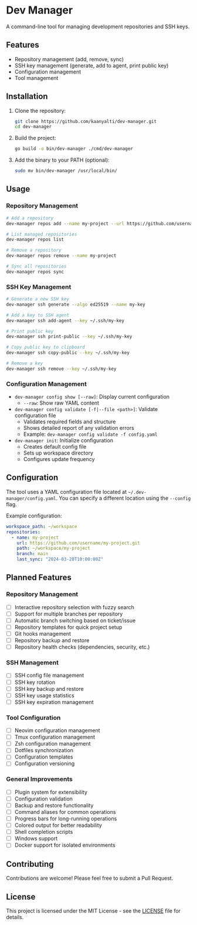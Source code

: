 # Dev Manager

A command-line tool for managing development repositories and SSH keys.

## Features

- Repository management (add, remove, sync)
- SSH key management (generate, add to agent, print public key)
- Configuration management
- Tool management

## Installation

1. Clone the repository:
   ```bash
   git clone https://github.com/kaanyalti/dev-manager.git
   cd dev-manager
   ```

2. Build the project:
   ```bash
   go build -o bin/dev-manager ./cmd/dev-manager
   ```

3. Add the binary to your PATH (optional):
   ```bash
   sudo mv bin/dev-manager /usr/local/bin/
   ```

## Usage

### Repository Management

```bash
# Add a repository
dev-manager repos add --name my-project --url https://github.com/username/my-project.git

# List managed repositories
dev-manager repos list

# Remove a repository
dev-manager repos remove --name my-project

# Sync all repositories
dev-manager repos sync
```

### SSH Key Management

```bash
# Generate a new SSH key
dev-manager ssh generate --algo ed25519 --name my-key

# Add a key to SSH agent
dev-manager ssh add-agent --key ~/.ssh/my-key

# Print public key
dev-manager ssh print-public --key ~/.ssh/my-key

# Copy public key to clipboard
dev-manager ssh copy-public --key ~/.ssh/my-key

# Remove a key
dev-manager ssh remove --key ~/.ssh/my-key
```

### Configuration Management

- `dev-manager config show [--raw]`: Display current configuration
  - `--raw`: Show raw YAML content
- `dev-manager config validate [-f|--file <path>]`: Validate configuration file
  - Validates required fields and structure
  - Shows detailed report of any validation errors
  - Example: `dev-manager config validate -f config.yaml`
- `dev-manager init`: Initialize configuration
  - Creates default config file
  - Sets up workspace directory
  - Configures update frequency

## Configuration

The tool uses a YAML configuration file located at `~/.dev-manager/config.yaml`. You can specify a different location using the `--config` flag.

Example configuration:
```yaml
workspace_path: ~/workspace
repositories:
  - name: my-project
    url: https://github.com/username/my-project.git
    path: ~/workspace/my-project
    branch: main
    last_sync: "2024-03-20T10:00:00Z"
```

## Planned Features

### Repository Management
- [ ] Interactive repository selection with fuzzy search
- [ ] Support for multiple branches per repository
- [ ] Automatic branch switching based on ticket/issue
- [ ] Repository templates for quick project setup
- [ ] Git hooks management
- [ ] Repository backup and restore
- [ ] Repository health checks (dependencies, security, etc.)

### SSH Management
- [ ] SSH config file management
- [ ] SSH key rotation
- [ ] SSH key backup and restore
- [ ] SSH key usage statistics
- [ ] SSH key expiration management

### Tool Configuration
- [ ] Neovim configuration management
- [ ] Tmux configuration management
- [ ] Zsh configuration management
- [ ] Dotfiles synchronization
- [ ] Configuration templates
- [ ] Configuration versioning

### General Improvements
- [ ] Plugin system for extensibility
- [ ] Configuration validation
- [ ] Backup and restore functionality
- [ ] Command aliases for common operations
- [ ] Progress bars for long-running operations
- [ ] Colored output for better readability
- [ ] Shell completion scripts
- [ ] Windows support
- [ ] Docker support for isolated environments

## Contributing

Contributions are welcome! Please feel free to submit a Pull Request.

## License

This project is licensed under the MIT License - see the [LICENSE](LICENSE) file for details.